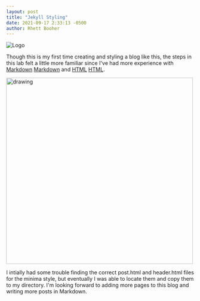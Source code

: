 ```yaml
---
layout: post
title: "Jekyll Styling"
date: 2021-09-17 2:33:13 -0500
author: Rhett Booher
---
```

![Logo](https://upload.wikimedia.org/wikipedia/commons/4/42/Jekyll_%28software%29_Logo.png)


Though this is my first time creating and styling a blog like this, the steps in this lab felt a little more familiar since I've had more experience with [Markdown] [Markdown] and [HTML] [HTML].

<img src="https://www.seobility.net/en/wiki/images/1/18/Root-Directory.png" alt="drawing" width="500"/>

I intially had some trouble finding the correct post.html and header.html files for the minima style, but eventually I was able to locate them and copy them to my directory. I'm looking forward to adding more pages to this blog and writing more posts in Markdown.


[HTML]: https://en.wikipedia.org/wiki/HTML
[Markdown]: https://www.markdownguide.org
